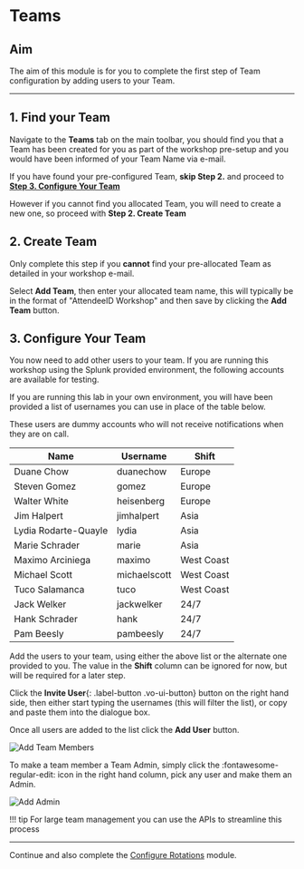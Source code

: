 # Teams

## Aim

The aim of this module is for you to complete the first step of Team configuration by adding users to your Team.

---

## 1. Find your Team

Navigate to the **Teams** tab on the main toolbar, you should find you that a Team has been created for you as part of the workshop pre-setup and you would have been informed of your Team Name via e-mail.

If you have found your pre-configured Team, **skip Step 2.** and proceed to [**Step 3. Configure Your Team**](../team/#3-configure-your-team)

However if you cannot find you allocated Team, you will need to create a new one, so proceed with **Step 2. Create Team**

## 2. Create Team

Only complete this step if you **cannot** find your pre-allocated Team as detailed in your workshop e-mail.

Select **Add Team**, then enter your allocated team name, this will typically be in the format of "AttendeeID Workshop" and then save by clicking the **Add Team** button.

## 3. Configure Your Team

You now need to add other users to your team.  If you are running this workshop using the Splunk provided environment, the following accounts are available for testing.

If you are running this lab in your own environment, you will have been provided a list of usernames you can use in place of the table below.

These users are dummy accounts who will not receive notifications when they are on call.

| Name                 | Username     | Shift      |
| -------------------- | ------------ | ---------- |
| Duane Chow           | duanechow    | Europe     |
| Steven Gomez         | gomez        | Europe     |
| Walter White         | heisenberg   | Europe     |
| Jim Halpert          | jimhalpert   | Asia       |
| Lydia Rodarte-Quayle | lydia        | Asia       |
| Marie Schrader       | marie        | Asia       |
| Maximo Arciniega     | maximo       | West Coast |
| Michael Scott        | michaelscott | West Coast |
| Tuco Salamanca       | tuco         | West Coast |
| Jack Welker          | jackwelker   | 24/7       |
| Hank Schrader        | hank         | 24/7       |
| Pam Beesly           | pambeesly    | 24/7       |

Add the users to your team, using either the above list or the alternate one provided to you. The value in the **Shift** column can be ignored for now, but will be required for a later step.

Click the **Invite User**{: .label-button .vo-ui-button} button on the right hand side, then either start typing the usernames (this will filter the list), or copy and paste them into the dialogue box.

Once all users are added to the list click the **Add User** button.

![Add Team Members](..//images/oncall/add-team-members.png)

To make a team member a Team Admin, simply click the :fontawesome-regular-edit: icon in the right hand column, pick any user and make them an Admin.

![Add Admin](..//images/oncall/team-admin.png)

!!! tip
    For large team management you can use the APIs to streamline this process

---
Continue and also complete the [Configure Rotations](../rotations/) module.
